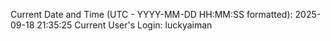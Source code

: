 Current Date and Time (UTC - YYYY-MM-DD HH:MM:SS formatted): 2025-09-18 21:35:25
Current User's Login: luckyaiman
